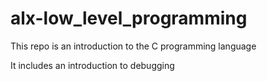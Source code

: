# alx-low_level_programming 

This repo is an introduction to the C programming language

It includes an introduction to debugging
